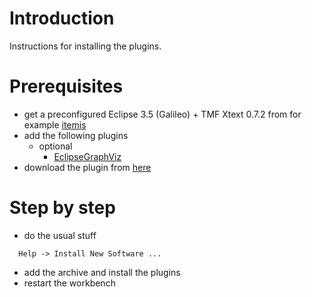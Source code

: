 

# Introduction #

Instructions for installing the plugins.

# Prerequisites #

  * get a preconfigured Eclipse 3.5 (Galileo) + TMF Xtext 0.7.2 from for example [itemis](http://xtext.itemis.com/xtext/language=en/23947/downloads)
  * add the following plugins
    * optional
      * [EclipseGraphViz](http://abstratt.com/update/)
  * download the plugin from [here](http://code.google.com/p/emqcfg/downloads/list)

# Step by step #

  * do the usual stuff
```
  Help -> Install New Software ...
```

  * add the archive and install the plugins
  * restart the workbench